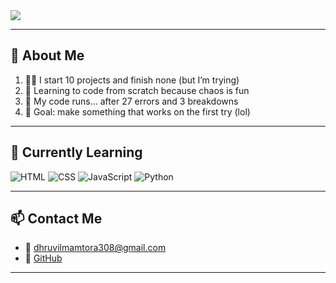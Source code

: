

<img src="https://readme-typing-svg.demolab.com/?lines=Hi+I’m+Dhruvil+Mamtora;Learning+to+code+from+scratch;Breaking+things+and+fixing+them+later&center=true&width=440&height=45&font=Fira+Code&pause=1000&color=00FFAA&vCenter=true&size=22" />


---

## 🚀 About Me


1. 🤹‍♂️ I start 10 projects and finish none (but I’m trying)  
2. 🧠 Learning to code from scratch because chaos is fun  
3. 💾 My code runs… after 27 errors and 3 breakdowns  
4. 🚀 Goal: make something that works on the first try (lol)

---

## 🧠 Currently Learning

![HTML](https://img.shields.io/badge/HTML-E34F26?style=for-the-badge&logo=html5&logoColor=white)
![CSS](https://img.shields.io/badge/CSS-1572B6?style=for-the-badge&logo=css3)
![JavaScript](https://img.shields.io/badge/JavaScript-F7DF1E?style=for-the-badge&logo=javascript&logoColor=black)
![Python](https://img.shields.io/badge/Python-3776AB?style=for-the-badge&logo=python&logoColor=white)


---

## 📫 Contact Me

- 📧 dhruvilmamtora308@gmail.com  
- 💼 [GitHub](https://github.com/DhruvilMamtora)

---


